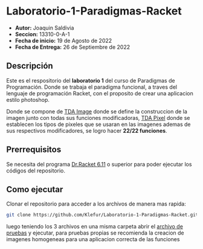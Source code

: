 # Laboratorio-1-Paradigmas-Racket
* **Autor:** Joaquin Saldivia
* **Seccion:** 13310-0-A-1
* **Fecha de inicio:** 19 de Agosto de 2022
* **Fecha de Entrega:** 26 de Septiembre de 2022

## Descripción
Este es el respositorio del **laboratorio 1** del curso de Paradigmas de Programación. Donde se trabaja el paradigma funcional, a traves del lenguaje de programación Racket, con el proposito de crear una aplicacion estilo photoshop.

Donde se compone de [TDA Image](https://github.com/Klefur/Laboratorio-1-Paradigmas-Racket/blob/main/TDAimage_21272789_JoaquinSaldivia.rkt) donde se define la construccion de la imagen junto con todas sus funciones modificadoras, [TDA Pixel](https://github.com/Klefur/Laboratorio-1-Paradigmas-Racket/blob/main/TDAPixel_21272789_JoaquinSaldivia.rkt) donde se establecen los tipos de pixeles que se usaran en las imagenes ademas de sus respectivos modificadores, se logro hacer **22/22 funciones**.

## Prerrequisitos
Se necesita del programa [Dr.Racket 6.11](https://download.racket-lang.org) o superior para poder ejecutar los códigos del repositorio.

## Como ejecutar
Clonar el repositorio para acceder a los archivos de manera mas rapida:
```sh 
git clone https://github.com/Klefur/Laboratorio-1-Paradigmas-Racket.git
```
luego teniendo los 3 archivos en una misma carpeta abrir el [archivo de pruebas](https://github.com/Klefur/Laboratorio-1-Paradigmas-Racket/blob/main/pruebas_21272789_JoaquinSaldivia.rkt) y ejecutar, para pruebas propias se recomienda la creacion de imagenes homogeneas para una aplicacion correcta de las funciones
